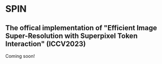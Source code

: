 # SPIN
The offical implementation of "Efficient Image Super-Resolution with Superpixel Token Interaction" (ICCV2023)
---
Coming soon!
